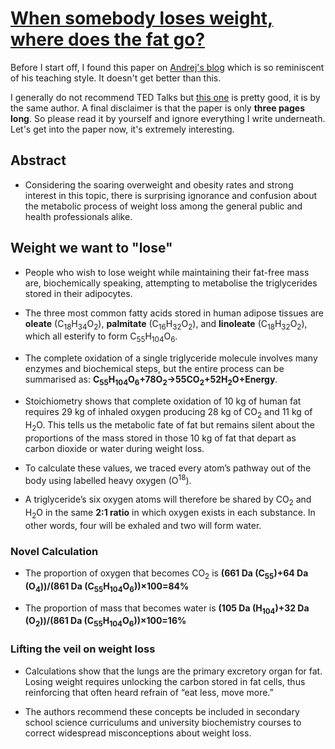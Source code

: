 # [When somebody loses weight, where does the fat go?](https://www.bmj.com/content/349/bmj.g7782)

Before I start off, I found this paper on [Andrej's blog](https://karpathy.github.io/2020/06/11/biohacking-lite/) which is so reminiscent of his teaching style. It doesn't get better than this.

I generally do not recommend TED Talks but [this one](https://www.youtube.com/watch?v=vuIlsN32WaE) is pretty good, it is by the same author. A final disclaimer is that the paper is only **three pages long**. So please read it by yourself and ignore everything I write underneath. Let's get into the paper now, it's extremely interesting.

## Abstract

* Considering the soaring overweight and obesity rates and strong interest in this topic, there is surprising ignorance and confusion about the metabolic process of weight loss among the general public and health professionals alike.

## Weight we want to "lose"

* People who wish to lose weight while maintaining their fat-free mass are, biochemically speaking, attempting to metabolise the triglycerides stored in their adipocytes.

* The three most common fatty acids stored in human adipose tissues are **oleate** (C<sub>18</sub>H<sub>34</sub>O<sub>2</sub>), **palmitate** (C<sub>16</sub>H<sub>32</sub>O<sub>2</sub>), and **linoleate** (C<sub>18</sub>H<sub>32</sub>O<sub>2</sub>), which all esterify to form C<sub>55</sub>H<sub>104</sub>O<sub>6</sub>.

* The complete oxidation of a single triglyceride molecule involves many enzymes and biochemical steps, but the entire process can be summarised as: **C<sub>55</sub>H<sub>104</sub>O<sub>6</sub>+78O<sub>2</sub>→55CO<sub>2</sub>+52H<sub>2</sub>O+Energy**.

* Stoichiometry shows that complete oxidation of 10 kg of human fat requires 29 kg of inhaled oxygen producing 28 kg of CO<sub>2</sub> and 11 kg of H<sub>2</sub>O. This tells us the metabolic fate of fat but remains silent about the proportions of the mass stored in those 10 kg of fat that depart as carbon dioxide or water during weight loss.

* To calculate these values, we traced every atom’s pathway out of the body using labelled heavy oxygen (O<sup>18</sup>).

* A triglyceride’s six oxygen atoms will therefore be shared by CO<sub>2</sub> and H<sub>2</sub>O in the same **2:1 ratio** in which oxygen exists in each substance. In other words, four will be exhaled and two will form water.

### Novel Calculation

* The proportion of oxygen that becomes CO<sub>2</sub> is **(661 Da (C<sub>55</sub>)+64 Da (O<sub>4</sub>))/(861 Da (C<sub>55</sub>H<sub>104</sub>O<sub>6</sub>))×100=84%**

* The proportion of mass that becomes water is **(105 Da (H<sub>104</sub>)+32 Da (O<sub>2</sub>))/(861 Da (C<sub>55</sub>H<sub>104</sub>O<sub>6</sub>))×100=16%**

### Lifting the veil on weight loss

* Calculations show that the lungs are the primary excretory organ for fat. Losing weight requires unlocking the carbon stored in fat cells, thus reinforcing that often heard refrain of “eat less, move more.”

* The authors recommend these concepts be included in secondary school science curriculums and university biochemistry courses to correct widespread  misconceptions about weight loss.
